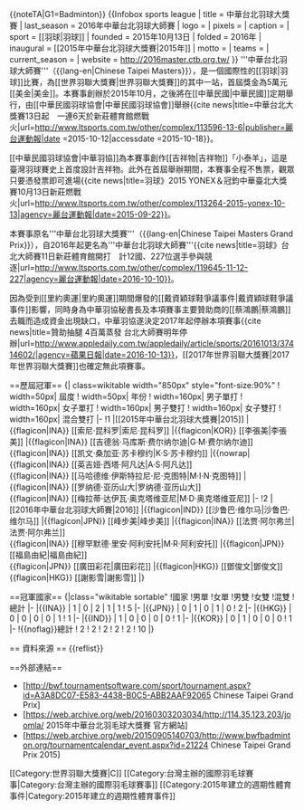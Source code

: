 {{noteTA|G1=Badminton}}
{{Infobox sports league
| title = 中華台北羽球大獎賽
| last_season = 2016年中華台北羽球大師賽
| logo = 
| pixels = 
| caption = 
| sport = [[羽球|羽球]]
| founded = 2015年10月13日
| folded  = 2016年
| inaugural = [[2015年中華台北羽球大獎賽|2015年]]
| motto =
| teams = 
| current_season = 
| website = http://2016master.ctb.org.tw/
}}
'''中華台北羽球大師賽'''（{{lang-en|Chinese Taipei Masters}}），是一個國際性的[[羽球|羽球]]比賽，為[[世界羽聯大獎賽|世界羽聯大獎賽]]的其中一站，首屆獎金為5萬元[[美金|美金]]。本賽事創辦於2015年10月，之後將在[[中華民國|中華民國]]定期舉行，由[[中華民國羽球協會|中華民國羽球協會]]舉辦<ref name="open">{{cite news|title=中華台北大獎賽13日起　一連6天於新莊體育館燃戰火|url=http://www.ltsports.com.tw/other/complex/113596-13-6|publisher=麗台運動報|date =2015-10-12|accessdate =2015-10-18}}</ref>。

[[中華民國羽球協會|中華羽協]]為本賽事創作[[吉祥物|吉祥物]]「小泰羊」，這是臺灣羽球賽史上首度設計吉祥物。此外在首屆舉辦期間，本賽事全程不售票，觀眾只要憑發票即可進場<ref>{{cite news|title=羽球》2015 YONEX＆冠鈞中華臺北大獎賽10月13日新莊燃戰火|url=http://www.ltsports.com.tw/other/complex/113264-2015-yonex-10-13|agency=麗台運動報|date=2015-09-22}}</ref>。

本賽事原名'''中華台北羽球大獎賽'''（{{lang-en|Chinese Taipei Masters Grand Prix}}），自2016年起更名為'''中華台北羽球大師賽'''<ref>{{cite news|title=羽球》台北大師賽11日新莊體育館開打　計12國、227位選手參與競逐|url=http://www.ltsports.com.tw/other/complex/119645-11-12-227|agency=麗台運動報|date=2016-10-10}}</ref>。

因為受到[[里約奧運|里約奧運]]期間爆發的[[戴資穎球鞋爭議事件|戴資穎球鞋爭議事件]]影響，同時身為中華羽協秘書長及本項賽事主要贊助商的[[蔡鴻鵬|蔡鴻鵬]]去職而造成資金出現缺口，中華羽協遂決定2017年起停辦本項賽事<ref>{{cite news|title=贊助抽腿 4百萬蒸發 台北大師賽明年停辦|url=http://www.appledaily.com.tw/appledaily/article/sports/20161013/37414602/|agency=蘋果日報|date=2016-10-13}}</ref>，[[2017年世界羽聯大獎賽|2017年世界羽聯大獎賽]]也確定無此項賽事。

==歷屆冠軍==
{| class=wikitable width="850px" style="font-size:90%"
! width=50px| 屆度
! width=50px| 年份
! width=160px| 男子單打
! width=160px| 女子單打
! width=160px| 男子雙打
! width=160px| 女子雙打
! width=160px| 混合雙打
|-
!1
|[[2015年中華台北羽球大獎賽|2015]]
|{{flagicon|INA}} [[索尼·昆科罗|索尼·昆科罗]]
|{{flagicon|KOR}} [[李張美|李張美]]
|{{flagicon|INA}} [[吉德翁·马库斯·费尔纳尔迪|G·M·费尔纳尔迪]]<br/>{{flagicon|INA}} [[凯文·桑加亚·苏卡穆约|K·S·苏卡穆约]]
|{{nowrap|{{flagicon|INA}} [[英吉娅·西塔·阿凡达|A·S·阿凡达]]<br/>{{flagicon|INA}} [[马哈德维·伊斯特拉尼·尼·克图特|M·I·N·克图特]]
|{{flagicon|INA}} [[罗纳德·亚历山大|罗纳德·亚历山大]]<br/>{{flagicon|INA}} [[梅拉蒂·达伊瓦·奥克塔维亚尼|M·D·奥克塔维亚尼]]
|-
!2
|[[2016年中華台北羽球大師賽|2016]]
|{{flagicon|IND}} [[沙鲁巴·维尔马|沙鲁巴·维尔马]]
|{{flagicon|JPN}} [[峰步美|峰步美]]
|{{flagicon|INA}} [[法贾·阿尔弗兰|法贾·阿尔弗兰]]<br/>{{flagicon|INA}} [[穆罕默德·里安·阿利安托|M·R·阿利安托]]
|{{flagicon|JPN}} [[福島由紀|福島由紀]]<br/>{{flagicon|JPN}} [[廣田彩花|廣田彩花]]
|{{flagicon|HKG}} [[鄧俊文|鄧俊文]]<br/>{{flagicon|HKG}} [[謝影雪|謝影雪]]
|}

==冠軍國家==
{|class="wikitable sortable"
!國家
!男單
!女單
!男雙
!女雙
!混雙
!總計
|-
|{{INA}}
| 1
| 0
| 2
| 1
| 1
! 5
|-
|{{JPN}}
| 0
| 1
| 0
| 1
| 0
! 2
|-
|{{HKG}}
| 0
| 0
| 0
| 0
| 1
! 1
|-
|{{IND}}
| 1
| 0
| 0
| 0
| 0
! 1
|-
|{{KOR}}
| 0
| 1
| 0
| 0
| 0
! 1
|-
!{{noflag}}總計
! 2
! 2
! 2
! 2
! 2
! 10
|}

== 資料來源 ==
{{reflist}}

==外部連結==
* [http://bwf.tournamentsoftware.com/sport/tournament.aspx?id=A3A8DC07-E583-4438-B0C5-ABB2AAF92065 Chinese Taipei Grand Prix]
* [https://web.archive.org/web/20160303203034/http://114.35.123.203/joomla/ 2015年中華台北羽毛球大獎賽 官方網站]
* [https://web.archive.org/web/20150905140703/http://www.bwfbadminton.org/tournamentcalendar_event.aspx?id=21224 Chinese Taipei Grand Prix 2015]

[[Category:世界羽聯大獎賽|C]]
[[Category:台灣主辦的國際羽毛球賽事|Category:台灣主辦的國際羽毛球賽事]]
[[Category:2015年建立的週期性體育事件|Category:2015年建立的週期性體育事件]]